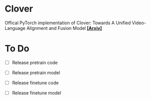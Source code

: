 # Clover

Offical PyTorch implementation of Clover: Towards A Unified Video-Language Alignment and Fusion Model
[**[Arxiv]**](https://arxiv.org/abs/2207.07885)

# To Do

- [ ] Release pretrain code
- [ ] Release pretrain model
- [ ] Release finetune code
- [ ] Release finetune model

